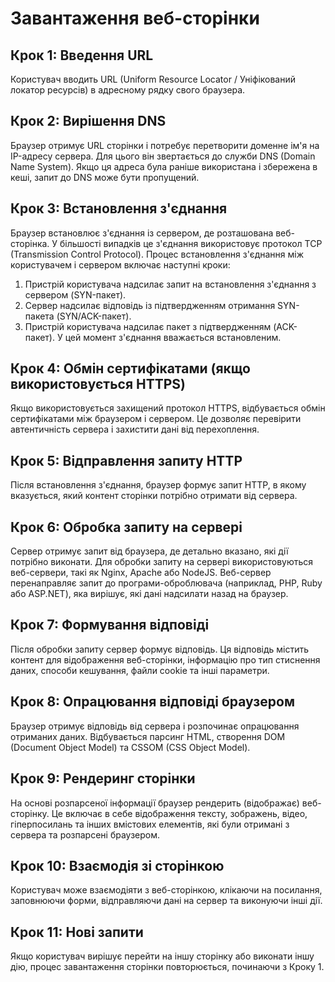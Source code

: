 # Завантаження веб-сторінки

## Крок 1: Введення URL

Користувач вводить URL (Uniform Resource Locator / Уніфікований локатор ресурсів) в адресному рядку свого браузера.

## Крок 2: Вирішення DNS

Браузер отримує URL сторінки і потребує перетворити доменне ім'я на IP-адресу сервера. Для цього він звертається до служби DNS (Domain Name System). Якщо ця адреса була раніше використана і збережена в кеші, запит до DNS може бути пропущений.

## Крок 3: Встановлення з'єднання

Браузер встановлює з'єднання із сервером, де розташована веб-сторінка. У більшості випадків це з'єднання використовує протокол TCP (Transmission Control Protocol). Процес встановлення з'єднання між користувачем і сервером включає наступні кроки:

1. Пристрій користувача надсилає запит на встановлення з'єднання з сервером (SYN-пакет).
2. Сервер надсилає відповідь із підтвердженням отримання SYN-пакета (SYN/ACK-пакет).
3. Пристрій користувача надсилає пакет з підтвердженням (ACK-пакет). У цей момент з'єднання вважається встановленим.

## Крок 4: Обмін сертифікатами (якщо використовується HTTPS)

Якщо використовується захищений протокол HTTPS, відбувається обмін сертифікатами між браузером і сервером. Це дозволяє перевірити автентичність сервера і захистити дані від перехоплення.

## Крок 5: Відправлення запиту HTTP

Після встановлення з'єднання, браузер формує запит HTTP, в якому вказується, який контент сторінки потрібно отримати від сервера.

## Крок 6: Обробка запиту на сервері

Сервер отримує запит від браузера, де детально вказано, які дії потрібно виконати. Для обробки запиту на сервері використовуються веб-сервери, такі як Nginx, Apache або NodeJS. Веб-сервер перенаправляє запит до програми-оброблювача (наприклад, PHP, Ruby або ASP.NET), яка вирішує, які дані надсилати назад на браузер.

## Крок 7: Формування відповіді

Після обробки запиту сервер формує відповідь. Ця відповідь містить контент для відображення веб-сторінки, інформацію про тип стиснення даних, способи кешування, файли cookie та інші параметри.

## Крок 8: Опрацювання відповіді браузером

Браузер отримує відповідь від сервера і розпочинає опрацювання отриманих даних. Відбувається парсинг HTML, створення DOM (Document Object Model) та CSSOM (CSS Object Model).

## Крок 9: Рендеринг сторінки

На основі розпарсеної інформації браузер рендерить (відображає) веб-сторінку. Це включає в себе відображення тексту, зображень, відео, гіперпосилань та інших вмістових елементів, які були отримані з сервера та розпарсені браузером.

## Крок 10: Взаємодія зі сторінкою

Користувач може взаємодіяти з веб-сторінкою, клікаючи на посилання, заповнюючи форми, відправляючи дані на сервер та виконуючи інші дії.

## Крок 11: Нові запити

Якщо користувач вирішує перейти на іншу сторінку або виконати іншу дію, процес завантаження сторінки повторюється, починаючи з Кроку 1.
